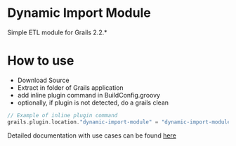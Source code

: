 # Dynamic Import Module
Simple ETL module for Grails 2.2.*

# How to use
  - Download Source
  - Extract in folder of Grails application
  - add inline plugin command in BuildConfig.groovy
  - optionally, if plugin is not detected, do a grails clean

```groovy
// Example of inline plugin command
grails.plugin.location."dynamic-import-module" = "dynamic-import-module-master"
```

Detailed documentation with use cases can be found [here](https://github.com/s4ndru/dynamic-import-module/blob/master/misc/Dynamic_Import_Module.pdf)
